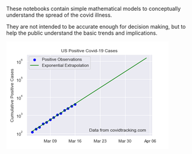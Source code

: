 These notebooks contain simple mathematical models to conceptually understand the spread of the covid illness.

They are not intended to be accurate enough for decision making, but to help the public understand the basic trends and implications.

![Covid Exponential Graph](covid-exponential.png)
